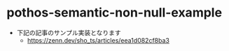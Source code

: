 # pothos-semantic-non-null-example

- 下記の記事のサンプル実装となります
  - <https://zenn.dev/sho_ts/articles/eea1d082cf8ba3>
